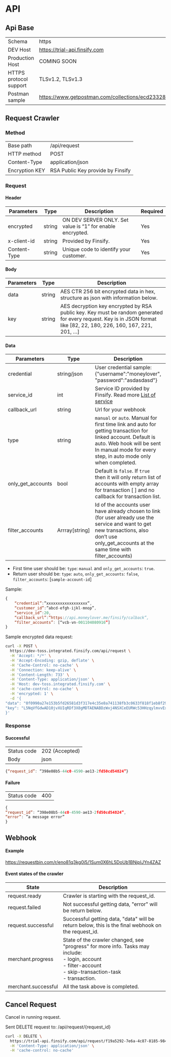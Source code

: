 # API

## Api Base

|  |  |
|---|---|
| Schema | https |
| DEV Host | https://trial-api.finsify.com |
| Production Host | COMING SOON |
| HTTPS protocol support | TLSv1.2, TLSv1.3 |
| Postman sample | 	https://www.getpostman.com/collections/ecd23328e196864eb9a7 |

## Request Crawler

### Method

|  |  |
|---|---|
| Base path	| /api/request |
| HTTP method | POST |
| Content-Type | application/json |
| Encryption KEY | RSA Public Key provide by Finsify |

### Request

#### Header

| Parameters | Type | Description | Required |
|---|---|---|---|
| encrypted	| string | ON DEV SERVER ONLY. Set value is “1” for enable encrypted. | Yes |
| x-client-id | string | Provided by Finsify. | Yes |
| Content-Type | string | Unique code to identify your customer. | Yes |

#### Body

| Parameters | Type | Description |
|---|---|---|
| data	| string | AES CTR 256 bit encrypted data in hex, structure as json with information below. |
| key | string | AES decryption key encrypted by RSA public key. Key must be random generated for every request. Key is in JSON format like [82, 22, 180, 226, 160, 167, 221, 201, …] |

#### Data

| Parameters | Type | Description | Required |
|---|---|---|---|
| credential | string/json | User credential sample: {"username":"moneylover", "password":"asdasdasd"} | Yes |
| service_id | int | Service ID provided by Finsify. Read more [List of service](service.md) | Yes |
| callback_url | string | Url for your webhook | Yes |
| type | string | `manual` or `auto`. Manual for first time link and auto for getting transaction for linked account. Default is auto. Web hook will be sent In manual mode for every step, in auto mode only when completed. | Optional |
| only_get_accounts | bool | Default is `false`. If `true` then it will only return list of accounts with empty array for transaction [ ] and no callback for transaction list. | Optional |
| filter_accounts | Arrray[string] | Id of the accounts user have already chosen to link (for user already use the service and want to get new transactions, also don’t use only_get_accounts at the same time with filter_accounts) | Optional |

- First time user should be: `type`: `manual` and `only_get_accounts`: `true`. 
- Return user should be: `type`: `auto`, `only_get_accounts`: `false`, `filter_accounts`: [`sample-account-id`]

Sample:

```javascript
{
    “credential”:”xxxxxxxxxxxxxxxxxx”,
    “customer_id”:”abcd-efgh-ijkl-mnop”,
    “service_id”:20,
    “callback_url”:”https://api.moneylover.me/finsify/calback”,
    “filter_accounts”: [“vcb-vn-001104080916”]
}
```

Sample encrypted data request:

```bash
curl -X POST \
  https://dev-toss.integrated.finsify.com/api/request \
  -H 'Accept: */*' \
  -H 'Accept-Encoding: gzip, deflate' \
  -H 'Cache-Control: no-cache' \
  -H 'Connection: keep-alive' \
  -H 'Content-Length: 733' \
  -H 'Content-Type: application/json' \
  -H 'Host: dev-toss.integrated.finsify.com' \
  -H 'cache-control: no-cache' \
  -H 'encrypted: 1' \
  -d '{
"data": "0f0990a27e153b5fd26581d3f317e4c35e8a741138fb3c0633f818f1eb8f299c9bcb019351da22fae0d5f06178f144477951a14f2c14ed4aa2f7ba1ca689dfb040b04e755bf51426a0e93403a084379af692c602f7889b5cf1b26ece0edf917d2e87f3bd887a80eba4f79f92f9b014b7fe07b2ce88c6bdd43047f86bd0d02d45aff9382700f6846b96a2cb3adf84e2d6a4e168ec7cc012672600b1f910e8ba0029ad4922eb1b01048f313c87c2be184635ae309481",
"key": "L5NqVfGdwAD10jvXUIqRDf3X8gMDTAENABDzWxj4NSXCeEURWc53HHzqylmvvExdvvYX0aFVa38IH4vk1qbQT3Cuv9HFPC477WTrrj+o9+2+Qn5TbS1WpNzboHwOl3wz1x9Om4TH78hwNkY8dH5LYyKe4GpEc8zsDYhF8+rOZe+GQjX8lWhZJ4pr+bkuc0nLvEyAwCfU3pEQuIIRfFdgvMGnnXr5+4XSntTBDQ60k/ctkIwSpvsZ1fcwdSG70PmcK6vX+Iq+ZEPkKVjR2hBshX21f0jGZ3Yxnu343cgnqFiHIEHbZiPD+cuNUe5PmDWcIcz8IT+ccyExSfBsl1dNPQ=="
}'
```

### Response

#### Successful

|  |  |
|---|---|
| Status code | 202 (Accepted) |
| Body	| json |

```javascript
{“request_id”: “398e08b5-44c0-4590-ae13-2fd50cd54824”}
```

#### Failure

|  |  |
|---|---|
| Status code | 400 |

```javascript
{
“request_id”: “398e08b5-44c0-4590-ae13-2fd50cd54824”,
“error”: ”a message error”
}
```

## Webhook

#### Example

https://requestbin.com/r/eno81q3kg0j5/1Sum0X6hL5DoUb1BNjpIJYn4ZAZ

#### Event states of the crawler

| State | Description |
|---|---|
| request.ready | Crawler is starting with the request_id. |
| request.failed | Not successful getting data, "error" will be return below. |
| request.successful | Successful getting data, "data" will be return below, this is the final webhook on the request_id. |
| merchant.progress | State of the crawler changed, see "progress" for more info. Tasks may include:<br /> - login, account<br /> - filter-account<br /> - skip-transaction-task<br /> - transaction. |
| merchant.successful | All the task above is completed. |

## Cancel Request

Cancel in running request.

Sent DELETE request to: /api/request/{request_id}

```bash
curl -X DELETE \
  https://trial-api.finsify.com/api/request/f19a5292-7e6a-4c87-8185-984686a6c0bd \
  -H 'Content-Type: application/json' \
  -H 'cache-control: no-cache'
```
